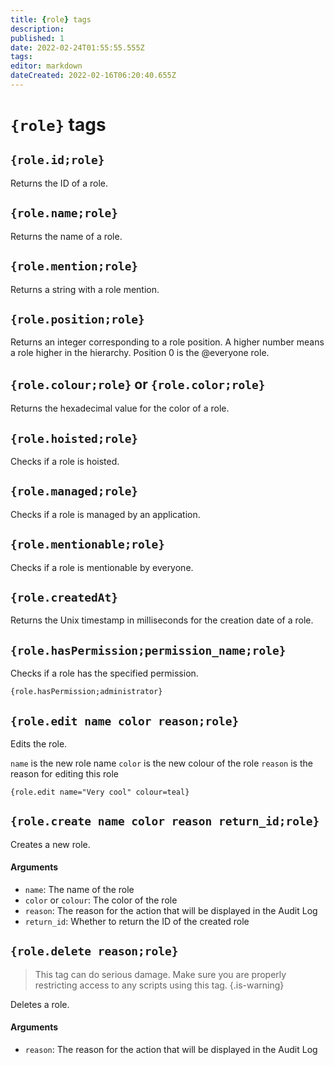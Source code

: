 ```yaml
---
title: {role} tags
description: 
published: 1
date: 2022-02-24T01:55:55.555Z
tags: 
editor: markdown
dateCreated: 2022-02-16T06:20:40.655Z
---
```


# `{role}` tags

## `{role.id;role}`

Returns the ID of a role.

## `{role.name;role}`

Returns the name of a role.

## `{role.mention;role}`

Returns a string with a role mention.

## `{role.position;role}`

Returns an integer corresponding to a role position. A higher number means a role higher in the hierarchy. Position 0 is the @everyone role.

## `{role.colour;role}` or `{role.color;role}`

Returns the hexadecimal value for the color of a role.

## `{role.hoisted;role}`

Checks if a role is hoisted.

## `{role.managed;role}`

Checks if a role is managed by an application.

## `{role.mentionable;role}`

Checks if a role is mentionable by everyone.

## `{role.createdAt}`

Returns the Unix timestamp in milliseconds for the creation date of a role.

## `{role.hasPermission;permission_name;role}`

Checks if a role has the specified permission.

`{role.hasPermission;administrator}`

## `{role.edit name color reason;role}`

Edits the role.

`name` is the new role name
`color` is the new colour of the role
`reason` is the reason for editing this role

```
{role.edit name="Very cool" colour=teal}
```

## `{role.create name color reason return_id;role}`

Creates a new role.

#### Arguments
- `name`: The name of the role
- `color` or `colour`: The color of the role
- `reason`: The reason for the action that will be displayed in the Audit Log
- `return_id`: Whether to return the ID of the created role

## `{role.delete reason;role}`

> This tag can do serious damage. Make sure you are properly restricting access to any scripts using this tag. {.is-warning}

Deletes a role.

#### Arguments
- `reason`: The reason for the action that will be displayed in the Audit Log

